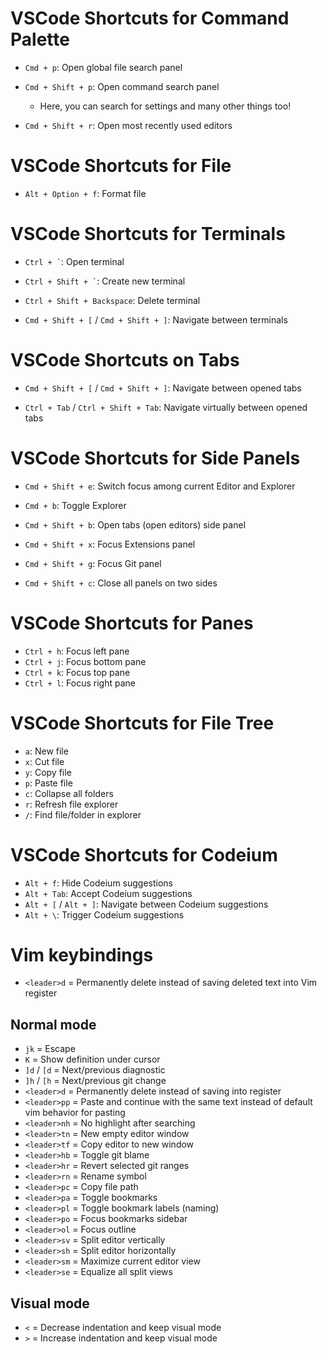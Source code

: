 # VSCode Shortcuts for Command Palette

- `Cmd + p`: Open global file search panel

- `Cmd + Shift + p`: Open command search panel

  - Here, you can search for settings and many other things too!

- `Cmd + Shift + r`: Open most recently used editors

# VSCode Shortcuts for File

- `Alt + Option + f`: Format file

# VSCode Shortcuts for Terminals

- `` Ctrl + ` ``: Open terminal

- `` Ctrl + Shift + ` ``: Create new terminal

- `Ctrl + Shift + Backspace`: Delete terminal

- `Cmd + Shift + [` / `Cmd + Shift + ]`: Navigate between terminals

# VSCode Shortcuts on Tabs

- `Cmd + Shift + [` / `Cmd + Shift + ]`: Navigate between opened tabs

- `Ctrl + Tab` / `Ctrl + Shift + Tab`: Navigate virtually between opened tabs

# VSCode Shortcuts for Side Panels

- `Cmd + Shift + e`: Switch focus among current Editor and Explorer

- `Cmd + b`: Toggle Explorer

- `Cmd + Shift + b`: Open tabs (open editors) side panel

- `Cmd + Shift + x`: Focus Extensions panel

- `Cmd + Shift + g`: Focus Git panel

- `Cmd + Shift + c`: Close all panels on two sides

# VSCode Shortcuts for Panes

- `Ctrl + h`: Focus left pane
- `Ctrl + j`: Focus bottom pane
- `Ctrl + k`: Focus top pane
- `Ctrl + l`: Focus right pane

# VSCode Shortcuts for File Tree

- `a`: New file
- `x`: Cut file
- `y`: Copy file
- `p`: Paste file
- `c`: Collapse all folders
- `r`: Refresh file explorer
- `/`: Find file/folder in explorer

# VSCode Shortcuts for Codeium

- `Alt + f`: Hide Codeium suggestions
- `Alt + Tab`: Accept Codeium suggestions
- `Alt + [` / `Alt + ]`: Navigate between Codeium suggestions
- `Alt + \`: Trigger Codeium suggestions

# Vim keybindings

- `<leader>d` = Permanently delete instead of saving deleted text into Vim register

## Normal mode

- `jk` = Escape
- `K` = Show definition under cursor
- `]d` / `[d` = Next/previous diagnostic
- `]h` / `[h` = Next/previous git change
- `<leader>d` = Permanently delete instead of saving into register
- `<leader>pp` = Paste and continue with the same text instead of default vim behavior for pasting
- `<leader>nh` = No highlight after searching
- `<leader>tn` = New empty editor window
- `<leader>tf` = Copy editor to new window
- `<leader>hb` = Toggle git blame
- `<leader>hr` = Revert selected git ranges
- `<leader>rn` = Rename symbol
- `<leader>pc` = Copy file path
- `<leader>pa` = Toggle bookmarks
- `<leader>pl` = Toggle bookmark labels (naming)
- `<leader>po` = Focus bookmarks sidebar
- `<leader>ol` = Focus outline
- `<leader>sv` = Split editor vertically
- `<leader>sh` = Split editor horizontally
- `<leader>sm` = Maximize current editor view
- `<leader>se` = Equalize all split views

## Visual mode

- `<` = Decrease indentation and keep visual mode
- `>` = Increase indentation and keep visual mode
